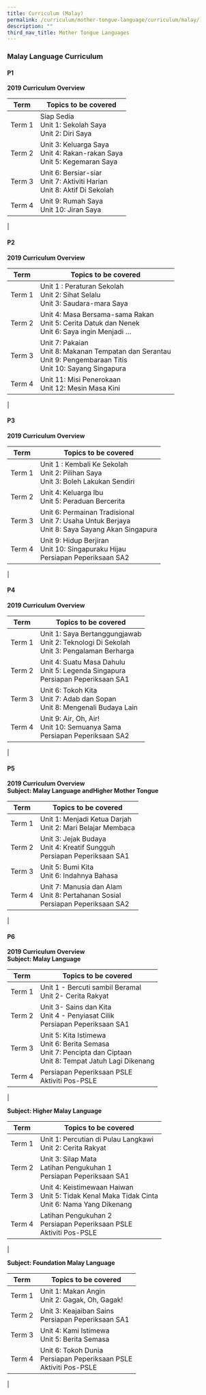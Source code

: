 ```yaml
---
title: Curriculum (Malay)
permalink: /curriculum/mother-tongue-language/curriculum/malay/
description: ""
third_nav_title: Mother Tongue Languages
---
```

### **Malay Language Curriculum**

#### **P1**
**2019 Curriculum Overview**

| Term | Topics to be covered |
|:---:|---|
| Term 1 | Siap Sedia<br>Unit 1: Sekolah Saya<br>Unit 2: Diri Saya |
| Term 2 | Unit 3: Keluarga Saya<br>Unit 4: Rakan-rakan Saya<br>Unit 5: Kegemaran Saya |
| Term 3 | Unit 6: Bersiar-siar<br>Unit 7: Aktiviti Harian<br>Unit 8: Aktif Di Sekolah |
| Term 4 | Unit 9: Rumah Saya<br>Unit 10: Jiran Saya |
|

#### **P2**
**2019 Curriculum Overview**

| Term | Topics to be covered |
|:---:|---|
| Term 1 | Unit 1 : Peraturan Sekolah<br>Unit 2: Sihat Selalu<br>Unit 3: Saudara-mara Saya |
| Term 2 | Unit 4: Masa Bersama-sama Rakan<br>Unit 5: Cerita Datuk dan Nenek<br>Unit 6: Saya ingin Menjadi … |
| Term 3 | Unit 7: Pakaian<br>Unit 8: Makanan Tempatan dan Serantau<br>Unit 9: Pengembaraan Titis<br>Unit 10: Sayang Singapura |
| Term 4 | Unit 11: Misi Penerokaan<br>Unit 12: Mesin Masa Kini |
|

#### **P3**
**2019 Curriculum Overview**

| Term | Topics to be covered |
|:---:|---|
| Term 1 | Unit 1 : Kembali Ke Sekolah<br>Unit 2: Pilihan Saya<br>Unit 3: Boleh Lakukan Sendiri |
| Term 2 | Unit 4: Keluarga Ibu<br>Unit 5: Peraduan Bercerita |
| Term 3 | Unit 6: Permainan Tradisional<br>Unit 7: Usaha Untuk Berjaya<br>Unit 8: Saya Sayang Akan Singapura |
| Term 4 | Unit 9: Hidup Berjiran<br>Unit 10: Singapuraku Hijau<br>Persiapan Peperiksaan SA2 |
|

#### **P4**
**2019 Curriculum Overview**

| Term | Topics to be covered |
|:---:|---|
| Term 1 | Unit 1: Saya Bertanggungjawab<br>Unit 2: Teknologi Di Sekolah<br>Unit 3: Pengalaman Berharga |
| Term 2 | Unit 4: Suatu Masa Dahulu<br>Unit 5: Legenda Singapura<br>Persiapan Peperiksaan SA1 |
| Term 3 | Unit 6: Tokoh Kita<br>Unit 7: Adab dan Sopan<br>Unit 8: Mengenali Budaya Lain |
| Term 4 | Unit 9: Air, Oh, Air!<br>Unit 10: Semuanya Sama<br>Persiapan Peperiksaan SA2 |
|

#### **P5**
**2019 Curriculum Overview**<br>
**Subject: Malay Language andHigher Mother Tongue**

| Term | Topics to be covered |
|:---:|---|
| Term 1 | Unit 1: Menjadi Ketua Darjah<br>Unit 2: Mari Belajar Membaca |
| Term 2 | Unit 3: Jejak Budaya<br>Unit 4: Kreatif Sungguh<br>Persiapan Peperiksaan SA1 |
| Term 3 | Unit 5: Bumi Kita<br>Unit 6: Indahnya Bahasa |
| Term 4 | Unit 7: Manusia dan Alam<br>Unit 8: Pertahanan Sosial<br>Persiapan Peperiksaan SA2 |
|

#### **P6**
**2019 Curriculum Overview**<br>
**Subject: Malay Language**

| Term | Topics to be covered |
|:---:|---|
| Term 1 | Unit 1 - Bercuti sambil Beramal<br>Unit 2- Cerita Rakyat |
| Term 2 | Unit 3- Sains dan Kita<br>Unit 4 - Penyiasat Cilik<br>Persiapan Peperiksaan SA1 |
| Term 3 | Unit 5: Kita Istimewa<br>Unit 6: Berita Semasa<br>Unit 7: Pencipta dan Ciptaan<br>Unit 8: Tempat Jatuh Lagi Dikenang |
| Term 4 | Persiapan Peperiksaan PSLE<br>Aktiviti Pos-PSLE |
|

**Subject: Higher Malay Language**

| Term | Topics to be covered |
|:---:|---|
| Term 1 | Unit 1: Percutian di Pulau Langkawi<br>Unit 2: Cerita Rakyat |
| Term 2 | Unit 3: Silap Mata<br>Latihan Pengukuhan 1<br>Persiapan Peperiksaan SA1 |
| Term 3 | Unit 4: Keistimewaan Haiwan<br>Unit 5: Tidak Kenal Maka Tidak Cinta<br>Unit 6: Nama Yang Dikenang |
| Term 4 | Latihan Pengukuhan 2<br>Persiapan Peperiksaan PSLE<br>Aktiviti Pos-PSLE |
|

**Subject: Foundation Malay Language**

| Term | Topics to be covered |
|:---:|---|
| Term 1 | Unit 1: Makan Angin<br>Unit 2: Gagak, Oh, Gagak! |
| Term 2 | Unit 3: Keajaiban Sains<br>Persiapan Peperiksaan SA1 |
| Term 3 | Unit 4: Kami Istimewa<br>Unit 5: Berita Semasa |
| Term 4 | Unit 6: Tokoh Dunia<br>Persiapan Peperiksaan PSLE<br>Aktiviti Pos-PSLE |
|